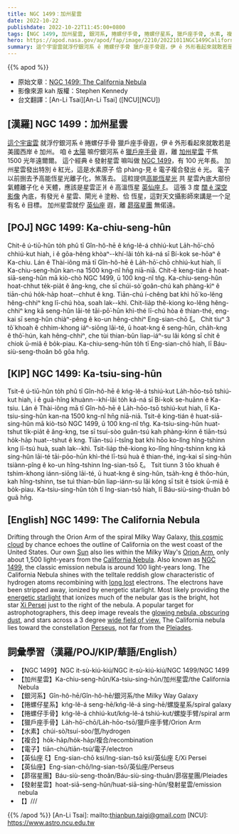 ```yaml
---
title: NGC 1499：加州星雲
date: 2022-10-22
publishdate: 2022-10-22T11:45:00+0800
tags: [NGC 1499, 加州星雲, 銀河系, 捲螺仔手骨, 捲螺仔星系, 獵戶座手骨, 水素, 複合, 電子, 英仙座 ξ, 英仙座, 昴宿星團, 發射星雲]
hero: https://apod.nasa.gov/apod/fap/image/2210/20221011NGC1499CaliforniaNebula1024.jpg
summary: 這个宇宙雲就浮佇銀河系 ê 捲螺仔手骨 獵戶座手骨遐，伊 ê 外形看起來就敢若是美國西岸加州。
---
```


{{% apod %}}

- 原始文章：[NGC 1499: The California Nebula](https://apod.nasa.gov/apod/ap221022.html)
- 影像來源 kah 版權：Stephen Kennedy 
- 台文翻譯：[An-Li Tsai][An-Li Tsai] ([NCU][NCU])

## [漢羅] NGC 1499：加州星雲
[這个宇宙雲][this cosmic cloud] 就浮佇銀河系 ê 捲螺仔手骨 獵戶座手骨遐，伊 ê 外形看起來就敢若是美國西岸 ê 加州。
咱 ê [太陽][Sun] 嘛佇銀河系 ê [獵戶座手骨][Orion Arm] 遐，離 [加州星雲][California Nebula] 干焦 1500 光年遠爾爾。
這个經典 ê 發射星雲 嘛叫做 [NGC 1499][NGC 1499]，有 100 光年長。
加州星雲發出特別 ê 紅光，這是水素原子 佮 phàng-見 ê 電子複合發出 ê 光。
電子以前捌去予高能恆星光離子化，煞落去。
這粒提供[高能恆星光][energetic starlight] 共 星雲內底大部份氣體離子化 ê 天體，應該是星雲正爿 ê 高溫恆星 [英仙座 ξ][Xi Persei]。
這張 3 度 [闊 ê 深空影像][wide field of view.] 內底，有發光 ê 星雲、閘光 ê 塗粉、佮 恆星，這對天文攝影師來講是一个足有名 ê 目標。
加州星雲就佇 [英仙座][Perseus] 遐，離 [昴宿星團][Pleiades] 無偌遠。


## [POJ] NGC 1499: Ka-chiu-seng-hûn
Chit-ê ú-tiū-hûn to̍h phû tī Gîn-hô-hē ê kńg-lê-á chhiú-kut La̍h-hō͘-chō chhiú-kut hiah, i ê gōa-hêng khòaⁿ--khí-lâi to̍h ká-ná sī Bí-kok se-hōaⁿ ê Ka-chiu.
Lán ê Thài-iông mā tī Gîn-hô-hē ê La̍h-hō͘-chō chhiú-kut hiah, lī Ka-chiu-seng-hûn kan-na 1500 kng-nî hn̄g niā-niā.
Chit-ê keng-tián ê hoat-siā-seng-hûn mā kiò-chò NGC 1499, ū 100 kng-nî tn̂g.
Ka-chiu-seng-hûn hoat-chhut te̍k-pia̍t ê âng-kng, che sī chúi-sò͘ goân-chú kah phàng-kìⁿ ê tiān-chú ho̍k-ha̍p hoat--chhut ê kng.
Tiān-chú í-chêng bat khì hō͘ ko-lêng hêng-chhiⁿ kng lī-chú hòa, soah lak--khì.
Chit-lia̍p thê-kiong ko-lêng hêng-chhiⁿ kng kā seng-hûn lāi-té tāi-pō͘-hūn khì-thé lī-chú hòa ê thian-thé, eng-kai sī seng-hûn chiàⁿ-pêng ê ko-un hêng-chhiⁿ Eng-sian-chō ξ。
Chit tiuⁿ 3 tō͘ khoah ê chhim-khong iáⁿ-siōng lāi-té, ū hoat-kng ê seng-hûn, cha̍h-kng ê thô͘-hún, kah hêng-chhiⁿ, che tùi thian-bûn liap-iáⁿ-su lâi kóng sī chit ê chiok ū-miâ ê bo̍k-piau.
Ka-chiu-seng-hûn to̍h tī Eng-sian-chō hiah, lī Báu-siù-seng-thoân bô gōa hn̄g.



## [KIP] NGC 1499: Ka-tsiu-sing-hûn
Tsit-ê ú-tiū-hûn to̍h phû tī Gîn-hô-hē ê kńg-lê-á tshiú-kut La̍h-hōo-tsō tshiú-kut hiah, i ê guā-hîng khuànn--khí-lâi to̍h ká-ná sī Bí-kok se-huānn ê Ka-tsiu.
Lán ê Thài-iông mā tī Gîn-hô-hē ê La̍h-hōo-tsō tshiú-kut hiah, lī Ka-tsiu-sing-hûn kan-na 1500 kng-nî hn̄g niā-niā.
Tsit-ê king-tián ê huat-siā-sing-hûn mā kiò-tsò NGC 1499, ū 100 kng-nî tn̂g.
Ka-tsiu-sing-hûn huat-tshut ti̍k-pia̍t ê âng-kng, tse sī tsuí-sòo guân-tsú kah phàng-kìnn ê tiān-tsú ho̍k-ha̍p huat--tshut ê kng.
Tiān-tsú í-tsîng bat khì hōo ko-lîng hîng-tshinn kng lī-tsú huà, suah lak--khì.
Tsit-lia̍p thê-kiong ko-lîng hîng-tshinn kng kā sing-hûn lāi-té tāi-pōo-hūn khì-thé lī-tsú huà ê thian-thé, ing-kai sī sing-hûn tsiànn-pîng ê ko-un hîng-tshinn Ing-sian-tsō ξ。
Tsit tiunn 3 tōo khuah ê tshim-khong iánn-siōng lāi-té, ū huat-kng ê sing-hûn, tsa̍h-kng ê thôo-hún, kah hîng-tshinn, tse tuì thian-bûn liap-iánn-su lâi kóng sī tsit ê tsiok ū-miâ ê bo̍k-piau.
Ka-tsiu-sing-hûn to̍h tī Ing-sian-tsō hiah, lī Báu-siù-sing-thuân bô guā hn̄g.

## [English] NGC 1499: The California Nebula
Drifting through the Orion Arm of the spiral Milky Way Galaxy, [this cosmic cloud][this cosmic cloud] by chance echoes the outline of California on the west coast of the United States.
Our own [Sun][Sun] also lies within the Milky Way's [Orion Arm][Orion Arm], only about 1,500 light-years from the [California Nebula][California Nebula].
Also known as [NGC 1499][NGC 1499], the classic emission nebula is around 100 light-years long.
The California Nebula shines with the telltale reddish glow characteristic of hydrogen atoms recombining with [long lost][long lost] electrons.
The electrons have been stripped away, ionized by energetic starlight.
Most likely providing the [energetic starlight][energetic starlight] that ionizes much of the nebular gas is the bright, hot star [Xi Persei][Xi Persei] just to the right of the nebula.
A popular target for astrophotographers, this deep image reveals the [glowing nebula, obscuring dust][glowing nebula, obscuring dust], and stars across a 3 degree [wide field of view.][wide field of view.] 
The California nebula lies toward the constellation [Perseus][Perseus], not far from the [Pleiades][Pleiades].


## 詞彙學習（漢羅/POJ/KIP/華語/English）

- 【NGC 1499】NGC it-sù-kiú-kiú/NGC it-sù-kiú-kiú/NGC 1499/NGC 1499
- 【加州星雲】Ka-chiu-seng-hûn/Ka-tsiu-sing-hûn/加州星雲/the California Nebula
- 【銀河系】Gîn-hô-hē/Gîn-hô-hē/銀河系/the Milky Way Galaxy
- 【捲螺仔星系】kńg-lê-á seng-hē/kńg-lê-á sing-hē/螺旋星系/spiral galaxy
- 【捲螺仔手骨】kńg-lê-á chhiú-kut/kńg-lê-á tshiú-kut/螺旋手臂/spiral arm
- 【獵戶座手骨】La̍h-hō͘-chō/La̍h-hōo-tsō/獵戶座手臂/Orion Arm
- 【水素】chúi-sò͘/tsuí-sòo/氫/hydrogen
- 【複合】ho̍k-ha̍p/ho̍k-ha̍p/複合/recombination
- 【電子】tiān-chú/tiān-tsú/電子/electron
- 【英仙座 ξ】Eng-sian-chō ksi/Ing-sian-tsō ksi/英仙座 ξ/Xi Persei
- 【英仙座】Eng-sian-chō/Ing-sian-tsō/英仙座/Perseus
- 【昴宿星團】Báu-siù-seng-thoân/Báu-siù-sing-thuân/昴宿星團/Pleiades
- 【發射星雲】hoat-siā-seng-hûn/huat-siā-sing-hûn/發射星雲/emission nebula
- 【】///

{{% /apod %}}
[An-Li Tsai]: mailto:thianbun.taigi@gmail.com
[NCU]: https://www.astro.ncu.edu.tw

[copyright]: https://apod.nasa.gov/apod/fap/lib/about_apod.html#srapply
[License]: https://creativecommons.org/licenses/by/2.0/


[this cosmic cloud]:http://www.atlasoftheuniverse.com/nebulae/ngc1499.html
[Sun]:https://apod.nasa.gov/apod/ap140506.html
[Orion Arm]:http://www.atlasoftheuniverse.com/5000lys.html
[California Nebula]:http://en.wikipedia.org/wiki/California_Nebula
[NGC 1499]:http://spider.seds.org/spider/Misc/n1499.html
[long lost]:https://apod.nasa.gov/apod/lib/lament.html
[energetic starlight]:https://science.nasa.gov/ems/10_ultravioletwaves
[Xi Persei]:http://en.wikipedia.org/wiki/Xi_Persei
[glowing nebula, obscuring dust]:https://arxiv.org/abs/0908.0646
[wide field of view.]:https://apod.nasa.gov/apod/ap090411.html
[Perseus]:http://en.wikipedia.org/wiki/Perseus_%28constellation%29
[Pleiades]:https://apod.nasa.gov/apod/ap131122.html

